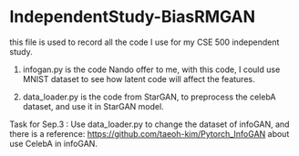 # IndependentStudy-BiasRMGAN

this file is used to record all the code I use for my CSE 500 independent study.

1. infogan.py is the code Nando offer to me, with this code, I could use MNIST dataset to see how latent code will affect the features.

2. data_loader.py is the code from StarGAN, to preprocess the celebA dataset, and use it in StarGAN model.

Task for Sep.3 :
    Use data_loader.py to change the dataset of infoGAN, and there is a reference:
    https://github.com/taeoh-kim/Pytorch_InfoGAN about use CelebA in infoGAN.
